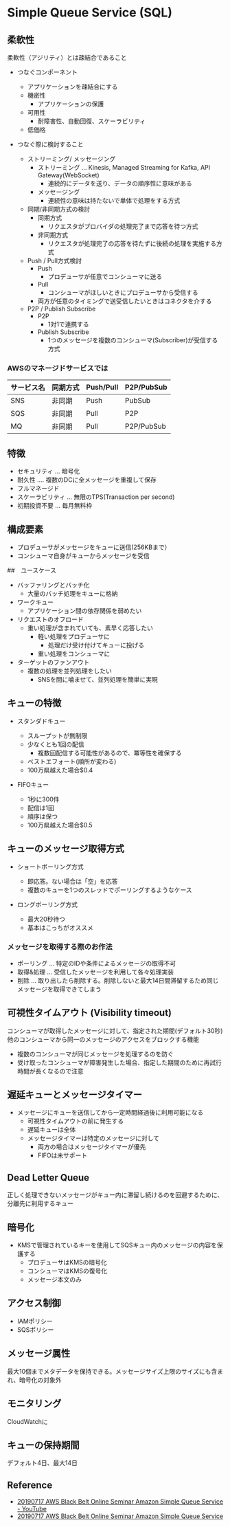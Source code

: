 # Simple Queue Service (SQL)

## 柔軟性

柔軟性（アジリティ）とは疎結合であること

- つなぐコンポーネント
  - アプリケーションを疎結合にする
  - 機密性
    - アプリケーションの保護
  - 可用性
    - 耐障害性、自動回復、スケーラビリティ
  - 低価格

- つなぐ際に検討すること
  - ストリーミング/ メッセージング 
    - ストリーミング ... Kinesis, Managed Streaming for Kafka, API Gateway(WebSocket)
      - 連続的にデータを送り、データの順序性に意味がある
    - メッセージング
      - 連続性の意味は持たないで単体で処理をする方式
  - 同期/非同期方式の検討
    - 同期方式
      - リクエスタがプロバイダの処理完了まで応答を待つ方式
    - 非同期方式
      - リクエスタが処理完了の応答を待たずに後続の処理を実施する方式
  - Push / Pull方式検討
    - Push
      - プロデューサが任意でコンシューマに送る
    - Pull
      - コンシューマがほしいときにプロデューサから受信する
    - 両方が任意のタイミングで送受信したいときはコネクタを介する
  - P2P / Publish Subscribe
    - P2P
      - 1対1で連携する
    - Publish Subscribe
      - 1つのメッセージを複数のコンシューマ(Subscriber)が受信する方式

### AWSのマネージドサービスでは

サービス名|同期方式|Push/Pull|P2P/PubSub
-|-|-|-
SNS|非同期|Push|PubSub
SQS|非同期|Pull|P2P
MQ|非同期|Pull|P2P/PubSub


## 特徴

- セキュリティ ... 暗号化
- 耐久性 .... 複数のDCに全メッセージを重複して保存
- フルマネージド
- スケーラビリティ ... 無限のTPS(Transaction per second)
- 初期投資不要 ... 毎月無料枠

## 構成要素

- プロデューサがメッセージをキューに送信(256KBまで）
- コンシューマ自身がキューからメッセージを受信

##　ユースケース

- バッファリングとバッチ化
  - 大量のバッチ処理をキューに格納
- ワークキュー
  - アプリケーション間の依存関係を弱めたい
- リクエストのオフロード
  - 重い処理が含まれていても、素早く応答したい
    - 軽い処理をプロデューサに
      - 処理だけ受け付けてキューに投げる
    - 重い処理をコンシューマに
- ターゲットのファンアウト
  - 複数の処理を並列処理をしたい
    - SNSを間に噛ませて、並列処理を簡単に実現

## キューの特徴

- スタンダドキュー
  - スループットが無制限
  - 少なくとも1回の配信
    - 複数回配信する可能性があるので、冪等性を確保する
  - ベストエフォート(順所が変わる)
  - 100万県越えた場合$0.4

- FIFOキュー
  - 1秒に300件
  - 配信は1回
  - 順序は保つ
  - 100万県越えた場合$0.5

## キューのメッセージ取得方式

- ショートポーリング方式
  - 即応答。ない場合は「空」を応答
  - 複数のキューを1つのスレッドでポーリングするようなケース

- ロングポーリング方式
  - 最大20秒待つ
  - 基本はこっちがオススメ

### メッセージを取得する際のお作法

- ポーリング ... 特定のIDや条件によるメッセージの取得不可
- 取得&処理 ... 受信したメッセージを利用して各々処理実装
- 削除 ... 取り出したら削除する。削除しないと最大14日間滞留するため同じメッセージを取得できてしまう

## 可視性タイムアウト (Visibility timeout)

コンシューマが取得したメッセージに対して、指定された期間(デフォルト30秒)他のコンシューマから同一のメッセージのアクセスをブロックする機能

- 複数のコンシューマが同じメッセージを処理するのを防ぐ
- 受け取ったコンシューマが障害発生した場合、指定した期間のために再試行時間が長くなるので注意

## 遅延キューとメッセージタイマー

- メッセージにキューを送信してから一定時間経過後に利用可能になる
  - 可視性タイムアウトの前に発生する
  - 遅延キューは全体
  - メッセージタイマーは特定のメッセージに対して
    - 両方の場合はメッセージタイマーが優先
    - FIFOは未サポート

## Dead Letter Queue
正しく処理できないメッセージがキュー内に滞留し続けるのを回避するために、分離先に利用するキュー

## 暗号化

- KMSで管理されているキーを使用してSQSキュー内のメッセージの内容を保護する
  - プロデューサはKMSの暗号化
  - コンシューマはKMSの復号化
  - メッセージ本文のみ

## アクセス制御

- IAMポリシー
- SQSポリシー

## メッセージ属性
最大10個までメタデータを保持できる。メッセージサイズ上限のサイズにも含まれ、暗号化の対象外


## モニタリング
CloudWatchに

## キューの保持期間
デフォルト4日、最大14日


## Reference
- [20190717 AWS Black Belt Online Seminar Amazon Simple Queue Service - YouTube](https://www.youtube.com/watch?v=avfc0gQ7X0A&feature=youtu.be)
- [20190717 AWS Black Belt Online Seminar Amazon Simple Queue Service](https://www.slideshare.net/AmazonWebServicesJapan/20190717-aws-black-belt-online-seminar-amazon-simple-queue-service)
